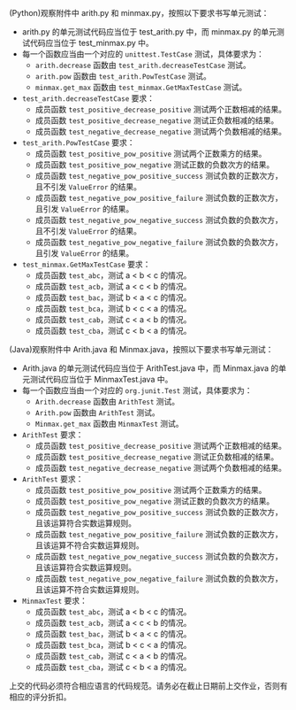 (Python)观察附件中 arith.py 和 minmax.py，按照以下要求书写单元测试：

*   arith.py 的单元测试代码应当位于 test_arith.py 中，而 minmax.py 的单元测试代码应当位于 test_minmax.py 中。
*   每一个函数应当由一个对应的 <code>unittest.TestCase</code> 测试，具体要求为：
    -   <code>arith.decrease</code> 函数由 <code>test_arith.decreaseTestCase</code> 测试。
    -   <code>arith.pow</code> 函数由 <code>test_arith.PowTestCase</code> 测试。
    -   <code>minmax.get_max</code> 函数由 <code>test_minmax.GetMaxTestCase</code> 测试。
*   <code>test_arith.decreaseTestCase</code> 要求：
    -   成员函数 <code>test_positive_decrease_positive</code> 测试两个正数相减的结果。
    -   成员函数 <code>test_positive_decrease_negative</code> 测试正负数相减的结果。
    -   成员函数 <code>test_negative_decrease_negative</code> 测试两个负数相减的结果。
*   <code>test_arith.PowTestCase</code> 要求：
    -   成员函数 <code>test_positive_pow_positive</code> 测试两个正数乘方的结果。
    -   成员函数 <code>test_positive_pow_negative</code> 测试正数的负数次方的结果。
    -   成员函数 <code>test_negative_pow_positive_success</code> 测试负数的正数次方，且不引发 <code>ValueError</code> 的结果。
    -   成员函数 <code>test_negative_pow_positive_failure</code> 测试负数的正数次方，且引发 <code>ValueError</code> 的结果。
    -   成员函数 <code>test_negative_pow_negative_success</code> 测试负数的负数次方，且不引发 <code>ValueError</code> 的结果。
    -   成员函数 <code>test_negative_pow_negative_failure</code> 测试负数的负数次方，且引发 <code>ValueError</code> 的结果。
*   <code>test_minmax.GetMaxTestCase</code> 要求：
    -   成员函数 <code>test_abc</code>，测试 a < b < c 的情况。
    -   成员函数 <code>test_acb</code>，测试 a < c < b 的情况。
    -   成员函数 <code>test_bac</code>，测试 b < a < c 的情况。
    -   成员函数 <code>test_bca</code>，测试 b < c < a 的情况。
    -   成员函数 <code>test_cab</code>，测试 c < a < b 的情况。
    -   成员函数 <code>test_cba</code>，测试 c < b < a 的情况。

(Java)观察附件中 Arith.java 和 Minmax.java，按照以下要求书写单元测试：

*   Arith.java 的单元测试代码应当位于 ArithTest.java 中，而 Minmax.java 的单元测试代码应当位于 MinmaxTest.java 中。
*   每一个函数应当由一个对应的 <code>org.junit.Test</code> 测试，具体要求为：
    -   <code>Arith.decrease</code> 函数由 <code>ArithTest</code> 测试。
    -   <code>Arith.pow</code> 函数由 <code>ArithTest</code> 测试。
    -   <code>Minmax.get_max</code> 函数由 <code>MinmaxTest</code> 测试。
*   <code>ArithTest</code> 要求：
    -   成员函数 <code>test_positive_decrease_positive</code> 测试两个正数相减的结果。
    -   成员函数 <code>test_positive_decrease_negative</code> 测试正负数相减的结果。
    -   成员函数 <code>test_negative_decrease_negative</code> 测试两个负数相减的结果。
*   <code>ArithTest</code> 要求：
    -   成员函数 <code>test_positive_pow_positive</code> 测试两个正数乘方的结果。
    -   成员函数 <code>test_positive_pow_negative</code> 测试正数的负数次方的结果。
    -   成员函数 <code>test_negative_pow_positive_success</code> 测试负数的正数次方，且该运算符合实数运算规则。
    -   成员函数 <code>test_negative_pow_positive_failure</code> 测试负数的正数次方，且该运算不符合实数运算规则。
    -   成员函数 <code>test_negative_pow_negative_success</code> 测试负数的负数次方，且该运算符合实数运算规则。
    -   成员函数 <code>test_negative_pow_negative_failure</code> 测试负数的负数次方，且该运算不符合实数运算规则。
*   <code>MinmaxTest</code> 要求：
    -   成员函数 <code>test_abc</code>，测试 a < b < c 的情况。
    -   成员函数 <code>test_acb</code>，测试 a < c < b 的情况。
    -   成员函数 <code>test_bac</code>，测试 b < a < c 的情况。
    -   成员函数 <code>test_bca</code>，测试 b < c < a 的情况。
    -   成员函数 <code>test_cab</code>，测试 c < a < b 的情况。
    -   成员函数 <code>test_cba</code>，测试 c < b < a 的情况。


上交的代码必须符合相应语言的代码规范。请务必在截止日期前上交作业，否则有相应的评分折扣。
